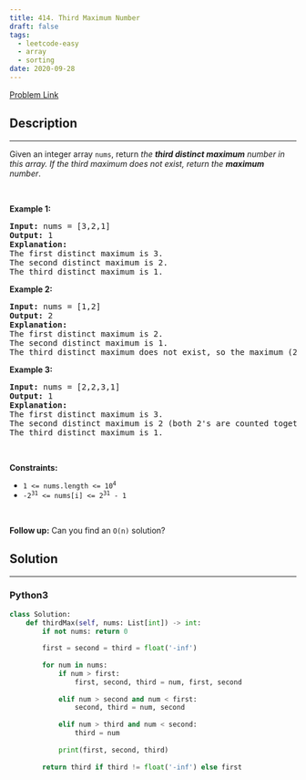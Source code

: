 ```yaml
---
title: 414. Third Maximum Number
draft: false
tags: 
  - leetcode-easy
  - array
  - sorting
date: 2020-09-28
---
```


[Problem Link](https://leetcode.com/problems/third-maximum-number/)

## Description

---
<p>Given an integer array <code>nums</code>, return <em>the <strong>third distinct maximum</strong> number in this array. If the third maximum does not exist, return the <strong>maximum</strong> number</em>.</p>

<p>&nbsp;</p>
<p><strong class="example">Example 1:</strong></p>

<pre>
<strong>Input:</strong> nums = [3,2,1]
<strong>Output:</strong> 1
<strong>Explanation:</strong>
The first distinct maximum is 3.
The second distinct maximum is 2.
The third distinct maximum is 1.
</pre>

<p><strong class="example">Example 2:</strong></p>

<pre>
<strong>Input:</strong> nums = [1,2]
<strong>Output:</strong> 2
<strong>Explanation:</strong>
The first distinct maximum is 2.
The second distinct maximum is 1.
The third distinct maximum does not exist, so the maximum (2) is returned instead.
</pre>

<p><strong class="example">Example 3:</strong></p>

<pre>
<strong>Input:</strong> nums = [2,2,3,1]
<strong>Output:</strong> 1
<strong>Explanation:</strong>
The first distinct maximum is 3.
The second distinct maximum is 2 (both 2&#39;s are counted together since they have the same value).
The third distinct maximum is 1.
</pre>

<p>&nbsp;</p>
<p><strong>Constraints:</strong></p>

<ul>
	<li><code>1 &lt;= nums.length &lt;= 10<sup>4</sup></code></li>
	<li><code>-2<sup>31</sup> &lt;= nums[i] &lt;= 2<sup>31</sup> - 1</code></li>
</ul>

<p>&nbsp;</p>
<strong>Follow up:</strong> Can you find an <code>O(n)</code> solution?

## Solution

---
### Python3
``` py title='third-maximum-number'
class Solution:
    def thirdMax(self, nums: List[int]) -> int:
        if not nums: return 0
        
        first = second = third = float('-inf')
        
        for num in nums:
            if num > first:
                first, second, third = num, first, second
            
            elif num > second and num < first:
                second, third = num, second
            
            elif num > third and num < second:
                third = num
            
            print(first, second, third)
        
        return third if third != float('-inf') else first
```

